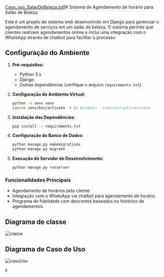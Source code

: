 [Caso_uso_SalaoDeBeleza.pdf](https://github.com/saviodev23/ProjectWebII/files/13818968/Caso_uso_SalaoDeBeleza.pdf)# Sistema de Agendamento de horário para Salão de Beleza

Este é um projeto de sistema web desenvolvido em Django para gerenciar o agendamento de serviços em um salão de beleza. O sistema permite que clientes realizem agendamentos online e inclui uma integração com o WhatsApp através de chatbot para facilitar o processo.

## Configuração do Ambiente

1. **Pré-requisitos:**
   - Python 3.x
   - Django
   - Outras dependências (verifique o arquivo `requirements.txt`)

2. **Configuração do Ambiente Virtual:**
   ```bash
   python -m venv venv
   source venv/bin/activate  # No Windows: .\venv\Scripts\activate

3. **Instalação das Dependências:**
    ````bash
   pip install -r requirements.txt
   
4. **Configuração do Banco de Dados:**
    ````bash
   python manage.py makemigrations
   python manage.py migrate
5. **Execução do Servidor de Desenvolvimento:**
    ````bash
   python manage.py runserver

### Funcionalidades Principais
- Agendamento de horários pelo cliente.
- Integração com o WhatsApp via chatbot para agendamento de horário.
- Programa de fidelidade com descontos baseados no histórico de agendamentos.

## Diagrama de classe
![classe](https://github.com/saviodev23/ProjectWebII/assets/132952225/4ec5983a-e31d-4b0a-a82b-1533ee7de137)


## Diagrama de Caso de Uso
![casoUso](https://github.com/saviodev23/ProjectWebII/assets/132952225/f4fe7349-83a5-48ed-95db-91a9e21ef602)

ll

